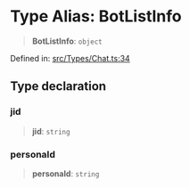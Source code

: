 # Type Alias: BotListInfo

> **BotListInfo**: `object`

Defined in: [src/Types/Chat.ts:34](https://github.com/Fokusdotid/Baileys/blob/4aa08196a497251af5be42856601e02d8a85cce8/src/Types/Chat.ts#L34)

## Type declaration

### jid

> **jid**: `string`

### personaId

> **personaId**: `string`
